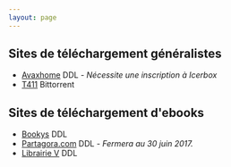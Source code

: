 ```yaml
---
layout: page
---
```


## Sites de téléchargement généralistes

* [Avaxhome](https://avxhm.se "Avaxhome") DDL - _Nécessite une inscription à Icerbox_
* [T411](https://www.t411.al "T411") Bittorrent

## Sites de téléchargement d'ebooks

* [Bookys](http://bookys.me "Bookys") DDL
* [Partagora.com](https://partagora.com "Partagora") DDL - _Fermera au 30 juin 2017._
* [Librairie V](http://librairie-v.co "Librairie V") DDL


